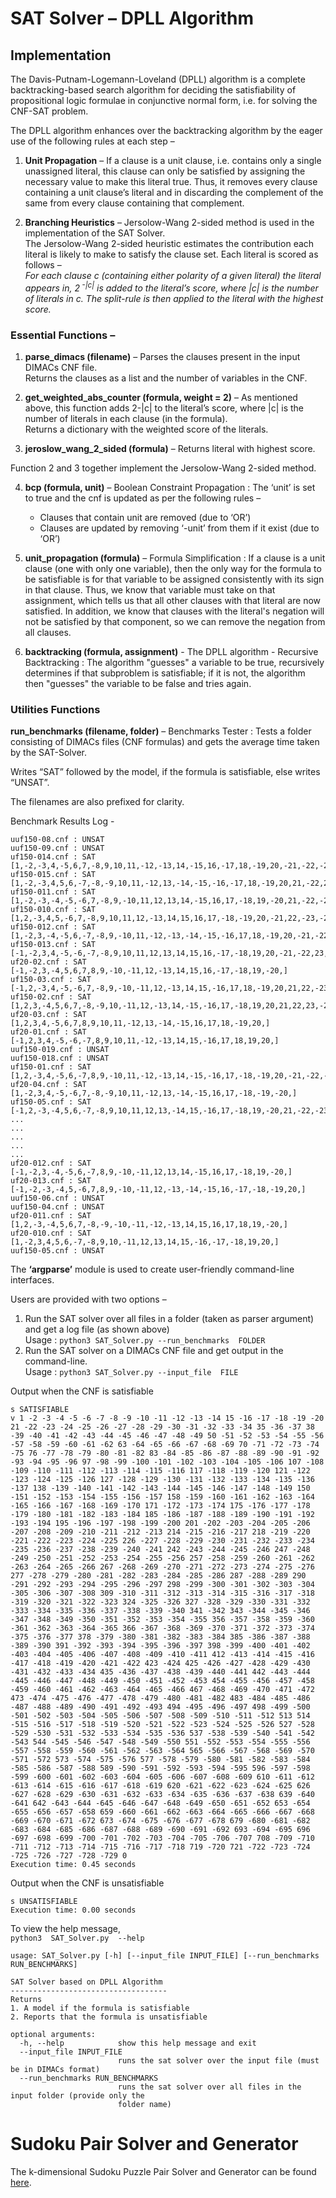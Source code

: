 # SAT Solver – DPLL Algorithm


## Implementation

The Davis-Putnam-Logemann-Loveland (DPLL) algorithm is a complete backtracking-based search algorithm for deciding the satisfiability of propositional logic formulae in conjunctive normal form, i.e. for solving the CNF-SAT problem.

The DPLL algorithm enhances over the backtracking algorithm by the eager use of the following rules at each step –

1.	**Unit Propagation** – If a clause is a unit clause, i.e. contains only a single unassigned literal, this clause can only be satisfied by assigning the necessary value to make this literal true. Thus, it removes every clause containing a unit clause’s literal and in discarding the complement of the same from every clause containing that complement.

2.	**Branching Heuristics** – Jersolow-Wang 2-sided method is used in the implementation of the SAT Solver.<br/>
The Jersolow-Wang 2-sided heuristic estimates the contribution each literal is likely to make to satisfy the clause set. Each literal is scored as follows –
<br/>   *For each clause c (containing either polarity of a given literal) the literal appears in, 2<sup> -|c|</sup> is added to the literal’s score, where |c| is the number of literals in c. The split-rule is then applied to the literal with the highest score.*


### Essential Functions –

1.	**parse_dimacs (filename)** – Parses the clauses present in the input DIMACs CNF file.<br/>
Returns the clauses as a list and the number of variables in the CNF.

2.	**get_weighted_abs_counter (formula, weight = 2)** – As mentioned above, this function adds 2-|c| to the literal’s score, where |c| is the number of literals in each clause (in the formula). <br/>
Returns a dictionary with the weighted score of the literals.

3.	**jeroslow_wang_2_sided (formula)** – Returns literal with highest score.

Function 2 and 3 together implement the Jersolow-Wang 2-sided method.

4.	**bcp (formula, unit)** – Boolean Constraint Propagation : The ‘unit’ is set to true and the cnf is updated as per the following rules –
    -	Clauses that contain unit are removed (due to ‘OR’)
    - Clauses are updated by removing ‘-unit’ from them if it exist (due to ‘OR’)

5.	**unit_propagation (formula)** – Formula Simplification : If a clause is a unit clause (one with only one variable), then the only way for the formula to be satisfiable is for that variable to be assigned consistently with its sign in  that clause. Thus, we know that variable must take on that assignment, which tells us that all other clauses with that literal are now satisfied. In addition, we know that clauses with the literal's negation will not be satisfied by that component, so we can remove the negation from all clauses. 

6.	**backtracking (formula, assignment)** - The DPLL algorithm - Recursive Backtracking : The algorithm "guesses" a variable to be true, recursively determines if that subproblem is satisfiable; if it is not, the algorithm then "guesses" the variable to be false and tries again.


### Utilities Functions

**run_benchmarks (filename, folder)** – Benchmarks Tester : Tests a folder consisting of DIMACs files (CNF formulas) and gets the average time taken by the SAT-Solver.

Writes “SAT” followed by the model, if the formula is satisfiable, else writes “UNSAT”. 

The filenames are also prefixed for clarity.

Benchmark Results Log -
```
uuf150-08.cnf : UNSAT
uuf150-09.cnf : UNSAT
uf150-014.cnf : SAT  [1,-2,-3,4,-5,6,7,-8,9,10,11,-12,-13,14,-15,16,-17,18,-19,20,-21,-22,-23,24,-25,-26,-27,-28,29,-30,31,32,33,34,-35,-36,-37,38,-39,40,-41,42,43,44,-45,-46,47,48,-49,-50,51,52,-53,54,-55,56,57,58,-59,60,61,62,-63,64,65,66,-67,-68,69,70,71,-72,-73,-74,-75,76,-77,-78,-79,80,-81,-82,-83,-84,-85,-86,-87,-88,89,90,-91,-92,-93,-94,95,-96,97,-98,-99,-100,101,102,-103,104,105,106,-107,108,-109,-110,111,112,113,-114,115,-116,117,118,-119,120,-121,122,123,-124,-125,126,-127,128,-129,130,131,132,-133,134,135,136,137,138,139,140,141,142,-143,144,145,-146,-147,148,-149,150,]
uf150-015.cnf : SAT  [1,-2,-3,4,5,6,-7,-8,-9,10,11,-12,13,-14,-15,-16,-17,18,-19,20,21,-22,23,-24,25,26,27,-28,29,30,31,32,-33,-34,-35,-36,37,38,39,40,41,42,43,44,-45,46,-47,-48,49,-50,51,52,-53,-54,55,-56,57,58,59,60,61,-62,-63,-64,65,66,67,68,69,-70,71,-72,73,-74,-75,76,77,-78,79,-80,81,82,83,-84,-85,-86,-87,88,89,-90,91,92,93,-94,-95,96,-97,-98,-99,100,101,-102,103,104,-105,106,107,108,-109,-110,111,-112,113,114,-115,-116,117,118,-119,120,121,122,123,-124,-125,-126,-127,-128,-129,-130,131,-132,-133,134,135,136,-137,-138,-139,140,-141,-142,143,144,-145,146,-147,-148,149,150,]
uf150-011.cnf : SAT  [1,-2,-3,-4,-5,-6,7,-8,9,-10,11,12,13,14,-15,16,17,-18,19,-20,21,-22,-23,24,25,26,-27,28,-29,-30,-31,32,-33,-34,35,-36,37,38,39,-40,41,42,-43,44,45,-46,47,-48,49,50,-51,-52,-53,54,-55,56,-57,-58,59,-60,-61,-62,63,-64,65,-66,-67,68,69,-70,71,72,-73,74,75,-76,77,78,-79,80,-81,-82,-83,-84,-85,-86,-87,88,-89,90,-91,92,-93,94,-95,-96,97,-98,99,100,101,-102,-103,104,105,-106,-107,108,-109,-110,-111,-112,113,114,115,-116,117,-118,119,120,121,122,123,124,-125,-126,-127,128,129,-130,-131,132,133,134,135,-136,-137,-138,-139,140,-141,142,143,144,-145,-146,147,-148,-149,150,]
uf150-010.cnf : SAT  [1,2,-3,4,5,-6,7,-8,9,10,11,12,-13,14,15,16,17,-18,-19,20,-21,22,-23,-24,-25,26,-27,28,-29,-30,-31,32,33,34,-35,36,-37,-38,-39,40,41,42,43,-44,-45,46,47,-48,-49,-50,51,-52,53,-54,-55,56,-57,-58,-59,-60,-61,62,-63,64,65,66,-67,-68,-69,-70,-71,72,-73,74,75,-76,-77,-78,-79,80,-81,82,83,84,85,86,87,-88,89,-90,-91,92,-93,94,95,96,-97,-98,99,100,101,102,103,-104,-105,-106,-107,108,109,110,-111,112,113,114,-115,-116,117,118,119,120,121,122,123,124,125,126,127,-128,129,130,131,132,133,134,135,-136,137,138,-139,-140,141,142,143,144,145,146,-147,148,-149,150,]
uf150-012.cnf : SAT  [1,-2,3,-4,-5,6,-7,-8,9,-10,11,-12,-13,-14,-15,-16,17,18,-19,20,-21,-22,-23,-24,-25,-26,27,28,29,-30,31,32,-33,34,35,-36,37,38,-39,-40,41,42,43,-44,-45,46,-47,-48,-49,-50,-51,52,-53,54,-55,56,57,58,59,60,-61,-62,-63,-64,65,66,-67,68,-69,70,-71,72,73,-74,75,76,77,-78,-79,80,-81,82,-83,84,85,-86,-87,88,89,-90,-91,92,-93,-94,-95,96,97,-98,99,-100,-101,-102,-103,-104,-105,-106,107,108,109,110,-111,-112,113,-114,115,-116,117,118,119,120,-121,122,123,-124,125,126,-127,128,129,130,131,-132,-133,134,-135,-136,-137,138,139,-140,141,-142,-143,-144,145,-146,147,-148,149,-150,]
uf150-013.cnf : SAT  [-1,-2,3,4,-5,-6,-7,-8,9,10,11,12,13,14,15,16,-17,-18,19,20,-21,-22,23,-24,-25,-26,27,-28,29,-30,31,32,-33,34,35,36,-37,38,39,40,-41,-42,43,44,45,-46,-47,48,49,50,51,-52,-53,54,55,56,-57,-58,59,60,-61,-62,63,64,-65,66,-67,-68,69,70,71,-72,73,74,75,76,-77,78,79,80,81,-82,83,84,85,-86,-87,88,89,90,-91,-92,93,94,95,96,97,98,99,-100,101,102,103,104,105,-106,-107,-108,-109,-110,111,112,-113,114,115,116,-117,-118,-119,120,-121,-122,123,-124,125,-126,-127,128,-129,130,-131,132,-133,134,135,136,137,138,-139,140,141,142,143,-144,145,146,147,148,-149,-150,]
uf20-02.cnf : SAT  [-1,-2,3,-4,5,6,7,8,9,-10,-11,12,-13,14,15,16,-17,-18,19,-20,]
uf150-03.cnf : SAT  [-1,2,-3,4,-5,-6,7,-8,9,-10,-11,12,-13,14,15,-16,17,18,-19,20,21,22,-23,24,-25,26,-27,28,-29,30,31,32,33,34,-35,36,37,38,-39,-40,41,42,43,44,-45,-46,-47,-48,49,-50,51,52,-53,54,55,56,57,58,59,-60,61,62,63,64,-65,66,-67,68,69,70,71,72,-73,-74,-75,-76,77,-78,79,-80,-81,-82,-83,84,85,-86,87,-88,-89,90,-91,-92,93,-94,-95,96,97,98,99,-100,101,-102,-103,104,-105,-106,-107,108,109,-110,111,-112,113,114,115,-116,-117,-118,-119,120,-121,-122,123,124,125,-126,-127,-128,129,-130,131,132,133,-134,-135,-136,-137,138,139,-140,141,142,143,144,-145,146,147,-148,-149,-150,]
uf150-02.cnf : SAT  [1,2,3,-4,5,6,7,-8,-9,10,-11,12,-13,14,-15,-16,17,-18,19,20,21,22,23,-24,25,26,-27,28,-29,30,31,32,-33,34,35,36,-37,-38,39,40,41,42,43,44,45,46,47,48,49,-50,-51,52,53,54,-55,-56,57,58,59,60,61,62,-63,-64,-65,66,-67,-68,69,-70,71,-72,73,-74,75,-76,77,78,-79,-80,-81,-82,-83,84,85,86,-87,-88,89,90,91,92,93,94,-95,96,-97,-98,-99,100,101,-102,103,104,105,-106,107,108,109,110,111,-112,113,-114,-115,116,-117,-118,-119,-120,-121,-122,-123,124,-125,126,-127,-128,129,-130,-131,132,-133,-134,135,136,137,138,139,-140,141,-142,143,-144,-145,146,-147,-148,149,150,]
uf20-03.cnf : SAT  [1,2,3,4,-5,6,7,8,9,10,11,-12,13,-14,-15,16,17,18,-19,20,]
uf20-01.cnf : SAT  [-1,2,3,4,-5,-6,-7,8,9,10,11,-12,-13,14,15,-16,17,18,19,20,]
uuf150-019.cnf : UNSAT
uuf150-018.cnf : UNSAT
uf150-01.cnf : SAT  [1,2,-3,4,-5,6,-7,8,9,-10,11,-12,-13,14,-15,-16,17,-18,-19,20,-21,-22,-23,24,-25,26,27,-28,29,-30,31,32,33,34,-35,36,37,38,39,40,41,42,-43,44,45,-46,47,48,-49,-50,-51,52,-53,-54,-55,-56,57,58,59,60,61,-62,63,-64,-65,66,67,68,69,70,-71,-72,-73,-74,-75,76,-77,-78,79,80,-81,82,83,84,85,86,-87,88,-89,90,-91,92,93,94,95,-96,-97,98,99,-100,-101,102,103,-104,-105,106,-107,-108,109,110,111,-112,-113,114,-115,-116,-117,118,119,120,121,122,123,-124,-125,126,127,128,129,130,131,132,133,-134,135,136,137,138,139,-140,141,142,143,144,145,-146,147,148,-149,-150,]
uf20-04.cnf : SAT  [1,-2,3,4,-5,-6,7,-8,-9,10,11,-12,13,-14,-15,16,17,-18,-19,-20,]
uf150-05.cnf : SAT  [-1,2,-3,-4,5,6,-7,-8,9,10,11,12,13,-14,15,-16,17,-18,19,-20,21,-22,-23,24,25,-26,-27,28,-29,30,31,32,33,-34,-35,-36,37,-38,39,40,-41,42,43,-44,45,46,-47,-48,49,50,51,52,-53,54,55,-56,-57,-58,-59,60,61,-62,-63,-64,-65,66,67,-68,-69,70,71,72,73,-74,-75,-76,77,-78,79,80,81,-82,-83,84,85,86,-87,88,89,-90,-91,-92,-93,94,95,96,97,-98,99,-100,101,-102,103,-104,-105,-106,107,108,109,-110,-111,-112,113,114,-115,-116,117,118,119,-120,-121,-122,-123,-124,125,-126,-127,-128,-129,-130,-131,-132,-133,134,-135,-136,137,138,139,140,-141,-142,143,-144,145,146,-147,148,149,150,]
...
...
...
...
...
uf20-012.cnf : SAT  [-1,-2,3,-4,-5,6,-7,8,9,-10,-11,12,13,14,-15,16,17,-18,19,-20,]
uf20-013.cnf : SAT  [-1,-2,-3,-4,5,-6,7,8,9,-10,-11,12,-13,-14,-15,16,-17,-18,-19,20,]
uuf150-06.cnf : UNSAT
uuf150-04.cnf : UNSAT
uf20-011.cnf : SAT  [1,2,-3,-4,5,6,7,-8,-9,-10,-11,-12,-13,14,15,16,17,18,19,-20,]
uf20-010.cnf : SAT  [1,-2,3,4,5,6,-7,-8,9,10,-11,12,13,14,15,-16,-17,-18,19,20,]
uuf150-05.cnf : UNSAT
```


The **‘argparse’** module is used to create user-friendly command-line interfaces. 

Users are provided with two options –

1. Run the SAT solver over all files in a folder (taken as parser argument) and get a log file (as shown above)
<br/>Usage : `python3 SAT_Solver.py --run_benchmarks  FOLDER`
2. Run the SAT solver on a DIMACs CNF file and get output in the command-line.
<br/>Usage : `python3 SAT_Solver.py --input_file  FILE`

Output when the CNF is satisfiable
```
s SATISFIABLE
v 1 -2 -3 -4 -5 -6 -7 -8 -9 -10 -11 -12 -13 -14 15 -16 -17 -18 -19 -20 21 -22 -23 -24 -25 -26 -27 -28 -29 -30 -31 -32 -33 -34 35 -36 -37 38 -39 -40 -41 -42 -43 -44 -45 -46 -47 -48 -49 50 -51 -52 -53 -54 -55 -56 -57 -58 -59 -60 -61 -62 63 -64 -65 -66 -67 -68 -69 70 -71 -72 -73 -74 -75 76 -77 -78 -79 -80 -81 -82 83 -84 -85 -86 -87 -88 -89 -90 -91 -92 -93 -94 -95 -96 97 -98 -99 -100 -101 -102 -103 -104 -105 -106 107 -108 -109 -110 -111 -112 -113 -114 -115 -116 117 -118 -119 -120 121 -122 -123 -124 -125 -126 127 -128 -129 -130 -131 -132 -133 -134 -135 -136 -137 138 -139 -140 -141 -142 -143 -144 -145 -146 -147 -148 -149 150 -151 -152 -153 -154 -155 -156 -157 158 -159 -160 -161 -162 -163 -164 -165 -166 -167 -168 -169 -170 171 -172 -173 -174 175 -176 -177 -178 -179 -180 -181 -182 -183 -184 185 -186 -187 -188 -189 -190 -191 -192 -193 -194 195 -196 -197 -198 -199 -200 201 -202 -203 -204 -205 -206 -207 -208 -209 -210 -211 -212 -213 214 -215 -216 -217 218 -219 -220 -221 -222 -223 -224 -225 226 -227 -228 -229 -230 -231 -232 -233 -234 -235 -236 -237 -238 -239 -240 -241 242 -243 -244 -245 -246 247 -248 -249 -250 -251 -252 -253 -254 -255 -256 257 -258 -259 -260 -261 -262 -263 -264 -265 -266 267 -268 -269 -270 -271 -272 -273 -274 -275 -276 277 -278 -279 -280 -281 -282 -283 -284 -285 -286 287 -288 -289 290 -291 -292 -293 -294 -295 -296 -297 298 -299 -300 -301 -302 -303 -304 -305 -306 -307 -308 309 -310 -311 -312 -313 -314 -315 -316 -317 -318 -319 -320 -321 -322 -323 324 -325 -326 327 -328 -329 -330 -331 -332 -333 -334 -335 -336 -337 -338 -339 -340 341 -342 343 -344 -345 -346 -347 -348 -349 -350 -351 -352 -353 -354 -355 356 -357 -358 -359 -360 -361 -362 -363 -364 -365 366 -367 -368 -369 -370 -371 -372 -373 -374 -375 -376 -377 378 -379 -380 -381 -382 -383 -384 385 -386 -387 -388 -389 -390 391 -392 -393 -394 -395 -396 -397 398 -399 -400 -401 -402 -403 -404 -405 -406 -407 -408 -409 -410 -411 412 -413 -414 -415 -416 -417 -418 -419 -420 -421 -422 423 -424 425 -426 -427 -428 -429 -430 -431 -432 -433 -434 435 -436 -437 -438 -439 -440 -441 442 -443 -444 -445 -446 -447 -448 -449 -450 -451 -452 -453 454 -455 -456 -457 -458 -459 -460 -461 -462 -463 -464 -465 -466 467 -468 -469 -470 -471 -472 473 -474 -475 -476 -477 -478 -479 -480 -481 -482 483 -484 -485 -486 -487 -488 -489 -490 -491 -492 -493 494 -495 -496 -497 498 -499 -500 -501 -502 -503 -504 -505 -506 -507 -508 -509 -510 -511 -512 513 514 -515 -516 -517 -518 -519 -520 -521 -522 -523 -524 -525 -526 527 -528 -529 -530 -531 -532 -533 -534 -535 -536 537 -538 -539 -540 -541 -542 -543 544 -545 -546 -547 -548 -549 -550 551 -552 -553 -554 -555 -556 -557 -558 -559 -560 -561 -562 -563 -564 565 -566 -567 -568 -569 -570 -571 -572 573 -574 -575 -576 577 -578 -579 -580 -581 -582 -583 -584 -585 -586 -587 -588 589 -590 -591 -592 -593 -594 -595 596 -597 -598 -599 -600 -601 -602 -603 -604 -605 -606 -607 -608 -609 610 -611 -612 -613 -614 -615 -616 -617 -618 -619 620 -621 -622 -623 -624 -625 626 -627 -628 -629 -630 -631 -632 -633 -634 -635 -636 -637 -638 639 -640 -641 642 -643 -644 -645 -646 -647 -648 -649 -650 -651 -652 653 -654 -655 -656 -657 -658 659 -660 -661 -662 -663 -664 -665 -666 -667 -668 -669 -670 -671 -672 673 -674 -675 -676 -677 -678 679 -680 -681 -682 -683 -684 -685 -686 -687 -688 -689 -690 -691 -692 693 -694 -695 696 -697 -698 -699 -700 -701 -702 -703 -704 -705 -706 -707 708 -709 -710 -711 -712 -713 -714 -715 -716 -717 -718 719 -720 721 -722 -723 -724 -725 -726 -727 -728 -729 0
Execution time: 0.45 seconds
```

Output when the CNF is unsatisfiable
```
s UNSATISFIABLE
Execution time: 0.00 seconds
```


To view the help message,<br/>
`python3  SAT_Solver.py  --help`
```
usage: SAT_Solver.py [-h] [--input_file INPUT_FILE] [--run_benchmarks RUN_BENCHMARKS]

SAT Solver based on DPLL Algorithm
-----------------------------------
Returns
1. A model if the formula is satisfiable
2. Reports that the formula is unsatisfiable

optional arguments:
  -h, --help            show this help message and exit
  --input_file INPUT_FILE
                        runs the sat solver over the input file (must be in DIMACs format)
  --run_benchmarks RUN_BENCHMARKS
                        runs the sat solver over all files in the input folder (provide only the
                        folder name)
```


# Sudoku Pair Solver and Generator

The k-dimensional Sudoku Puzzle Pair Solver and Generator can be found <a href="https://github.com/Shreyasi2002/SAT_Solver___Sudoku/tree/main/Sudoku%20Solver%20and%20Generator">here</a>.
